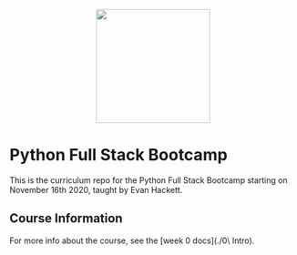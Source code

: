 <p align="center">
  <img width="200px" src="https://pdxcodeguild.com/static/img/pdxcglogo.svg">
</p>

# Python Full Stack Bootcamp

This is the curriculum repo for the Python Full Stack Bootcamp starting on November 16th 2020, taught by Evan Hackett.

## Course Information

For more info about the course, see the [week 0 docs](./0\ Intro).

